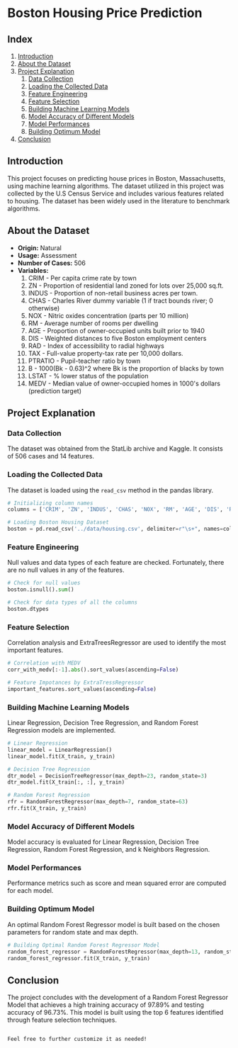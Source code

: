 # Boston Housing Price Prediction

## Index
1. [Introduction](#introduction)
2. [About the Dataset](#about-the-dataset)
3. [Project Explanation](#project-explanation)
   1. [Data Collection](#data-collection)
   2. [Loading the Collected Data](#loading-the-collected-data)
   3. [Feature Engineering](#feature-engineering)
   4. [Feature Selection](#feature-selection)
   5. [Building Machine Learning Models](#building-machine-learning-models)
   6. [Model Accuracy of Different Models](#model-accuracy-of-different-models)
   7. [Model Performances](#model-performances)
   8. [Building Optimum Model](#building-optimum-model)
4. [Conclusion](#conclusion)

## Introduction

This project focuses on predicting house prices in Boston, Massachusetts, using machine learning algorithms. The dataset utilized in this project was collected by the U.S Census Service and includes various features related to housing. The dataset has been widely used in the literature to benchmark algorithms.

## About the Dataset

- **Origin:** Natural
- **Usage:** Assessment
- **Number of Cases:** 506
- **Variables:**
  1. CRIM - Per capita crime rate by town
  2. ZN - Proportion of residential land zoned for lots over 25,000 sq.ft.
  3. INDUS - Proportion of non-retail business acres per town.
  4. CHAS - Charles River dummy variable (1 if tract bounds river; 0 otherwise)
  5. NOX - Nitric oxides concentration (parts per 10 million)
  6. RM - Average number of rooms per dwelling
  7. AGE - Proportion of owner-occupied units built prior to 1940
  8. DIS - Weighted distances to five Boston employment centers
  9. RAD - Index of accessibility to radial highways
  10. TAX - Full-value property-tax rate per 10,000 dollars.
  11. PTRATIO - Pupil-teacher ratio by town
  12. B - 1000(Bk - 0.63)^2 where Bk is the proportion of blacks by town
  13. LSTAT - % lower status of the population
  14. MEDV - Median value of owner-occupied homes in 1000's dollars (prediction target)

## Project Explanation

### Data Collection

The dataset was obtained from the StatLib archive and Kaggle. It consists of 506 cases and 14 features.

### Loading the Collected Data

The dataset is loaded using the `read_csv` method in the pandas library.

```python
# Initializing column names
columns = ['CRIM', 'ZN', 'INDUS', 'CHAS', 'NOX', 'RM', 'AGE', 'DIS', 'RAD', 'TAX', 'PTRATIO', 'B', 'LSTAT', 'MEDV']

# Loading Boston Housing Dataset
boston = pd.read_csv('../data/housing.csv', delimiter=r"\s+", names=columns)
```
### Feature Engineering

Null values and data types of each feature are checked. Fortunately, there are no null values in any of the features.

```python
# Check for null values
boston.isnull().sum()
```

```python
# Check for data types of all the columns
boston.dtypes
```

### Feature Selection

Correlation analysis and ExtraTreesRegressor are used to identify the most important features.

```python
# Correlation with MEDV
corr_with_medv[:-1].abs().sort_values(ascending=False)
```

```python
# Feature Impotances by ExtraTressRegressor
important_features.sort_values(ascending=False)
```

### Building Machine Learning Models

Linear Regression, Decision Tree Regression, and Random Forest Regression models are implemented.

```python
# Linear Regression
linear_model = LinearRegression()
linear_model.fit(X_train, y_train)
```

```python
# Decision Tree Regression
dtr_model = DecisionTreeRegressor(max_depth=23, random_state=3)
dtr_model.fit(X_train[:, :], y_train)
```

```python
# Random Forest Regression
rfr = RandomForestRegressor(max_depth=7, random_state=63)
rfr.fit(X_train, y_train)
```

### Model Accuracy of Different Models

Model accuracy is evaluated for Linear Regression, Decision Tree Regression, Random Forest Regression, and k Neighbors Regression.

### Model Performances

Performance metrics such as score and mean squared error are computed for each model.

### Building Optimum Model

An optimal Random Forest Regressor model is built based on the chosen parameters for random state and max depth.

```python
# Building Optimal Random Forest Regressor Model
random_forest_regressor = RandomForestRegressor(max_depth=13, random_state=68)
random_forest_regressor.fit(X_train, y_train)
```

## Conclusion

The project concludes with the development of a Random Forest Regressor Model that achieves a high training accuracy of 97.89% and testing accuracy of 96.73%. This model is built using the top 6 features identified through feature selection techniques.
```

Feel free to further customize it as needed!
